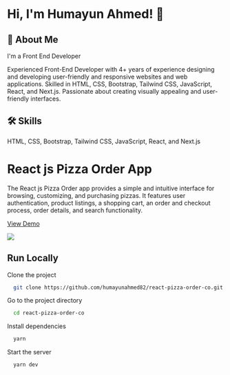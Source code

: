 
# Hi, I'm Humayun Ahmed! 👋


## 🚀 About Me
I'm a Front End Developer 

Experienced Front-End Developer with 4+ years of experience designing and developing user-friendly and responsive websites and web applications. Skilled in HTML, CSS, Bootstrap, Tailwind CSS, JavaScript, React, and Next.js. Passionate about creating visually appealing and user-friendly interfaces.

## 🛠 Skills
HTML, CSS, Bootstrap, Tailwind CSS, JavaScript, React, and Next.js


# React js Pizza Order App 

The React js Pizza Order app provides a simple and intuitive interface for browsing, customizing, and purchasing pizzas. It features user authentication, product listings, a shopping cart, an order and checkout process, order details, and search functionality.

[View Demo](https://react-pizza-order-co.netlify.app/)

[![](https://i.ibb.co/X4K07xn/First-React-Pizza-Co-1.gif)](https://react-pizza-order-co.netlify.app/)

## Run Locally

Clone the project

```bash
  git clone https://github.com/humayunahmed82/react-pizza-order-co.git
```

Go to the project directory

```bash
  cd react-pizza-order-co
```

Install dependencies

```bash
  yarn
```

Start the server

```bash
  yarn dev
```

